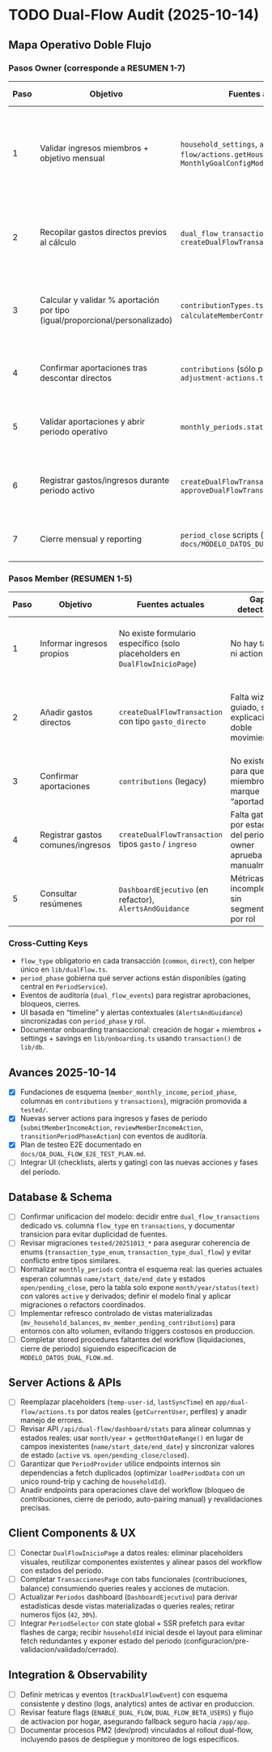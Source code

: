 # TODO Dual-Flow Audit (2025-10-14)

## Mapa Operativo Doble Flujo

### Pasos Owner (corresponde a RESUMEN 1-7)

| Paso | Objetivo                                                                    | Fuentes actuales                                                                                   | Gap detectado                                                                                      | Acción inmediata                                                                                                                                                                                     |
| ---- | --------------------------------------------------------------------------- | -------------------------------------------------------------------------------------------------- | -------------------------------------------------------------------------------------------------- | ---------------------------------------------------------------------------------------------------------------------------------------------------------------------------------------------------- |
| 1    | Validar ingresos miembros + objetivo mensual                                | `household_settings`, `app/dual-flow/actions.getHouseholdSettingsAction`, `MonthlyGoalConfigModal` | Falta registro ingresos miembros (solo placeholder `temp-user-id`), no checklist ni bloqueo previo | [COMPLETADO 2025-10-14] tabla `member_monthly_income` y acciones `submitMemberIncome`/`reviewMemberIncome` listas; falta UI con checklist y bloqueo previo                                           |
| 2    | Recopilar gastos directos previos al cálculo                                | `dual_flow_transactions` (tipo directo), `createDualFlowTransaction`                               | No hay estado “periodo en prevalidación”, falta guía visual y bloqueos de tipo                     | Añadir campo `period_phase` en `monthly_periods`, validar server action para permitir solo `gasto_directo` cuando fase = `preparing`, UI con contador por miembro                                    |
| 3    | Calcular y validar % aportación por tipo (igual/proporcional/personalizado) | `contributionTypes.ts`, `calculateMemberContribution` (legacy)                                     | Lógica duplicada Supabase vs. Postgres, no pantalla de revisión previa                             | Centralizar cálculo en `lib/contributions` con inputs `<ingresos, gastos directos, objetivo>`, endpoint `/api/dual-flow/contributions/preview`, UI con tabla editable + botón “Validar aportaciones” |
| 4    | Confirmar aportaciones tras descontar directos                              | `contributions` (sólo parte legacy), `adjustment-actions.ts`                                       | Ajustes confusos, sin estado “aporte recibido”                                                     | Simplificar `contributions` con campos `expected_amount`, `direct_flow_credit`, `paid_amount`, `status`; crear action `confirmContributionReceipt`; UI checklist por miembro                         |
| 5    | Validar aportaciones y abrir periodo operativo                              | `monthly_periods.status`, `lib/periods.ts`                                                         | Estados actuales inconsistentes (`active` único valor)                                             | Redefinir enum `period_status` = `preparing`, `validation`, `active`, `closing`, `closed`; server action `openPeriod`, `lockContributions`; UI banner + CTA “Abrir periodo”                          |
| 6    | Registrar gastos/ingresos durante periodo activo                            | `createDualFlowTransaction`, `approveDualFlowTransaction`                                          | Falta diferenciación clara UI entre flujos, auditoría owner                                        | Rediseñar `TransaccionesPage` con tabs `Cuenta común`, `Gastos directos`, `Pendiente aprobación`; alerts para owner                                                                                  |
| 7    | Cierre mensual y reporting                                                  | `period_close` scripts (no implementado), `docs/MODELO_DATOS_DUAL_FLOW.md`                         | Sin server action real, sin vistas de resumen final                                                | Implementar procedure `closeMonthlyPeriod`, generar reportes `household_monthly_summary`, UI resumen + descarga CSV                                                                                  |

### Pasos Member (RESUMEN 1-5)

| Paso | Objetivo                          | Fuentes actuales                                                            | Gap detectado                                                  | Acción inmediata                                                                                                      |
| ---- | --------------------------------- | --------------------------------------------------------------------------- | -------------------------------------------------------------- | --------------------------------------------------------------------------------------------------------------------- |
| 1    | Informar ingresos propios         | No existe formulario específico (solo placeholders en `DualFlowInicioPage`) | No hay tabla ni action                                         | Reutilizar modelo de ingresos del paso owner 1 con action `submitMemberIncome`, guardado provisional hasta validación |
| 2    | Añadir gastos directos            | `createDualFlowTransaction` con tipo `gasto_directo`                        | Falta wizard guiado, sin explicación doble movimiento          | Crear formulario dedicado con resumen “esto descuenta tu contribución”; mostrar vista previa del asiento doble        |
| 3    | Confirmar aportaciones            | `contributions` (legacy)                                                    | No existe UI para que el miembro marque “aportado”             | Nuevo endpoint `confirmMemberPayment`, UI con barra de progreso y estado por miembro                                  |
| 4    | Registrar gastos comunes/ingresos | `createDualFlowTransaction` tipos `gasto` / `ingreso`                       | Falta gating por estado del periodo, owner aprueba manualmente | Integrar approval flow con alertas y filtros por estado                                                               |
| 5    | Consultar resúmenes               | `DashboardEjecutivo` (en refactor), `AlertsAndGuidance`                     | Métricas incompletas, sin segmentación por rol                 | Rediseñar dashboard con cards “Sigue estos pasos”, vistas filtradas por rol                                           |

### Cross-Cutting Keys

- `flow_type` obligatorio en cada transacción (`common`, `direct`), con helper único en `lib/dualFlow.ts`.
- `period_phase` gobierna qué server actions están disponibles (gating central en `PeriodService`).
- Eventos de auditoría (`dual_flow_events`) para registrar aprobaciones, bloqueos, cierres.
- UI basada en “timeline” y alertas contextuales (`AlertsAndGuidance`) sincronizadas con `period_phase` y rol.
- Documentar onboarding transaccional: creación de hogar + miembros + settings + savings en `lib/onboarding.ts` usando `transaction()` de `lib/db`.

## Avances 2025-10-14

- [x] Fundaciones de esquema (`member_monthly_income`, `period_phase`, columnas en `contributions` y `transactions`), migración promovida a `tested/`.
- [x] Nuevas server actions para ingresos y fases de período (`submitMemberIncomeAction`, `reviewMemberIncomeAction`, `transitionPeriodPhaseAction`) con eventos de auditoría.
- [x] Plan de testeo E2E documentado en `docs/QA_DUAL_FLOW_E2E_TEST_PLAN.md`.
- [ ] Integrar UI (checklists, alerts y gating) con las nuevas acciones y fases del período.

## Database & Schema

- [ ] Confirmar unificacion del modelo: decidir entre `dual_flow_transactions` dedicado vs. columna `flow_type` en `transactions`, y documentar transicion para evitar duplicidad de fuentes.
- [ ] Revisar migraciones `tested/20251013_*` para asegurar coherencia de enums (`transaction_type_enum`, `transaction_type_dual_flow`) y evitar conflicto entre tipos similares.
- [ ] Normalizar `monthly_periods` contra el esquema real: las queries actuales esperan columnas `name/start_date/end_date` y estados `open/pending_close`, pero la tabla solo expone `month/year/status(text)` con valores `active` y derivados; definir el modelo final y aplicar migraciones o refactors coordinados.
- [ ] Implementar refresco controlado de vistas materializadas (`mv_household_balances`, `mv_member_pending_contributions`) para entornos con alto volumen, evitando triggers costosos en produccion.
- [ ] Completar stored procedures faltantes del workflow (liquidaciones, cierre de periodo) siguiendo especificacion de `MODELO_DATOS_DUAL_FLOW.md`.

## Server Actions & APIs

- [ ] Reemplazar placeholders (`temp-user-id`, `lastSyncTime`) en `app/dual-flow/actions.ts` por datos reales (`getCurrentUser`, perfiles) y anadir manejo de errores.
- [ ] Revisar API `/api/dual-flow/dashboard/stats` para alinear columnas y estados reales: usar `month/year` + `getMonthDateRange()` en lugar de campos inexistentes (`name/start_date/end_date`) y sincronizar valores de estado (`active` vs. `open/pending_close/closed`).
- [ ] Garantizar que `PeriodProvider` utilice endpoints internos sin dependencias a fetch duplicados (optimizar `loadPeriodData` con un unico round-trip y caching de `householdId`).
- [ ] Anadir endpoints para operaciones clave del workflow (bloqueo de contribuciones, cierre de periodo, auto-pairing manual) y revalidaciones precisas.

## Client Components & UX

- [ ] Conectar `DualFlowInicioPage` a datos reales: eliminar placeholders visuales, reutilizar componentes existentes y alinear pasos del workflow con estados del periodo.
- [ ] Completar `TransaccionesPage` con tabs funcionales (contribuciones, balance) consumiendo queries reales y acciones de mutacion.
- [ ] Actualizar `Periodos` dashboard (`DashboardEjecutivo`) para derivar estadisticas desde vistas materializadas o queries reales; retirar numeros fijos (`42`, `30%`).
- [ ] Integrar `PeriodSelector` con state global + SSR prefetch para evitar flashes de carga; recibir `householdId` inicial desde el layout para eliminar fetch redundantes y exponer estado del periodo (configuracion/pre-validacion/validado/cerrado).

## Integration & Observability

- [ ] Definir metricas y eventos (`trackDualFlowEvent`) con esquema consistente y destino (logs, analytics) antes de activar en produccion.
- [ ] Revisar feature flags (`ENABLE_DUAL_FLOW`, `DUAL_FLOW_BETA_USERS`) y flujo de activacion por hogar, asegurando fallback seguro hacia `/app/app`.
- [ ] Documentar procesos PM2 (dev/prod) vinculados al rollout dual-flow, incluyendo pasos de despliegue y monitoreo de logs especificos.

